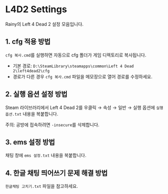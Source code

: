 # L4D2 Settings

Rainy의 Left 4 Dead 2 설정 모음입니다.

## 1. cfg 적용 방법

`cfg 복사.cmd`를 실행하면 자동으로 cfg 폴더가 게임 디렉토리로 복사됩니다.

- 기본 경로: `D:\SteamLibrary\steamapps\common\Left 4 Dead 2\left4dead2\cfg`
- 경로가 다른 경우 `cfg 복사.cmd` 파일을 메모장으로 열어 경로를 수정하세요.

## 2. 실행 옵션 설정 방법

Steam 라이브러리에서 Left 4 Dead 2를 우클릭 → 속성 → 일반 → 실행 옵션에 `실행 옵션.txt` 내용을 복붙합니다.

주의: 공방에 접속하려면 `-insecure`를 삭제합니다.

## 3. ems 설정 방법

채팅 창에 `ems 설정.txt` 내용을 복붙합니다.

## 4. 한글 채팅 띄어쓰기 문제 해결 방법

`한글채팅 고치기.txt` 파일을 참고하세요.
